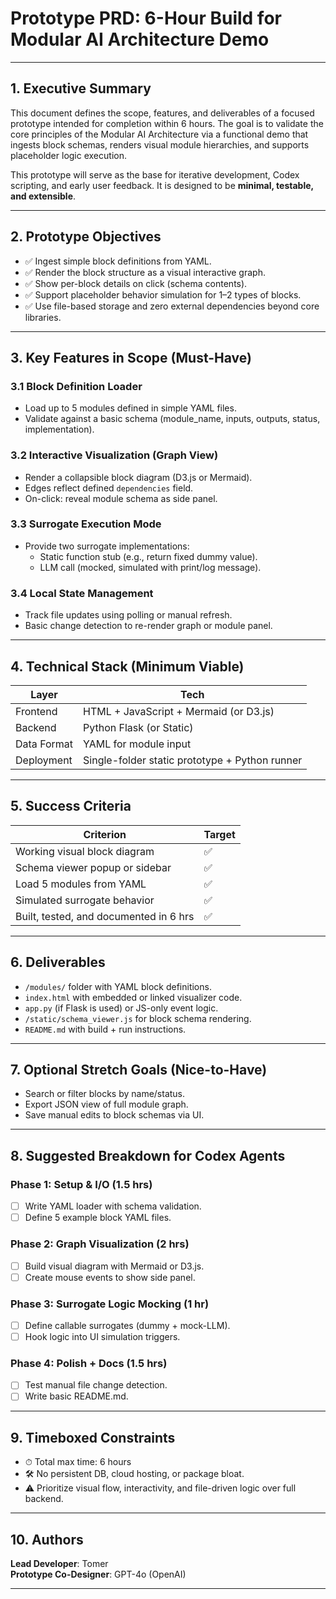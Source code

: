 # Prototype PRD: 6-Hour Build for Modular AI Architecture Demo

---

## 1. Executive Summary

This document defines the scope, features, and deliverables of a focused prototype intended for completion within 6 hours. The goal is to validate the core principles of the Modular AI Architecture via a functional demo that ingests block schemas, renders visual module hierarchies, and supports placeholder logic execution.

This prototype will serve as the base for iterative development, Codex scripting, and early user feedback. It is designed to be **minimal, testable, and extensible**.

---

## 2. Prototype Objectives

- ✅ Ingest simple block definitions from YAML.
- ✅ Render the block structure as a visual interactive graph.
- ✅ Show per-block details on click (schema contents).
- ✅ Support placeholder behavior simulation for 1–2 types of blocks.
- ✅ Use file-based storage and zero external dependencies beyond core libraries.

---

## 3. Key Features in Scope (Must-Have)

### 3.1 Block Definition Loader
- Load up to 5 modules defined in simple YAML files.
- Validate against a basic schema (module_name, inputs, outputs, status, implementation).

### 3.2 Interactive Visualization (Graph View)
- Render a collapsible block diagram (D3.js or Mermaid).
- Edges reflect defined `dependencies` field.
- On-click: reveal module schema as side panel.

### 3.3 Surrogate Execution Mode
- Provide two surrogate implementations:
  - Static function stub (e.g., return fixed dummy value).
  - LLM call (mocked, simulated with print/log message).

### 3.4 Local State Management
- Track file updates using polling or manual refresh.
- Basic change detection to re-render graph or module panel.

---

## 4. Technical Stack (Minimum Viable)

| Layer       | Tech                     |
|-------------|--------------------------|
| Frontend    | HTML + JavaScript + Mermaid (or D3.js) |
| Backend     | Python Flask (or Static) |
| Data Format | YAML for module input    |
| Deployment  | Single-folder static prototype + Python runner |

---

## 5. Success Criteria

| Criterion                              | Target         |
|----------------------------------------|----------------|
| Working visual block diagram            | ✅             |
| Schema viewer popup or sidebar          | ✅             |
| Load 5 modules from YAML                | ✅             |
| Simulated surrogate behavior            | ✅             |
| Built, tested, and documented in 6 hrs  | ✅             |

---

## 6. Deliverables

- `/modules/` folder with YAML block definitions.
- `index.html` with embedded or linked visualizer code.
- `app.py` (if Flask is used) or JS-only event logic.
- `/static/schema_viewer.js` for block schema rendering.
- `README.md` with build + run instructions.

---

## 7. Optional Stretch Goals (Nice-to-Have)

- Search or filter blocks by name/status.
- Export JSON view of full module graph.
- Save manual edits to block schemas via UI.

---

## 8. Suggested Breakdown for Codex Agents

### Phase 1: Setup & I/O (1.5 hrs)
- [ ] Write YAML loader with schema validation.
- [ ] Define 5 example block YAML files.

### Phase 2: Graph Visualization (2 hrs)
- [ ] Build visual diagram with Mermaid or D3.js.
- [ ] Create mouse events to show side panel.

### Phase 3: Surrogate Logic Mocking (1 hr)
- [ ] Define callable surrogates (dummy + mock-LLM).
- [ ] Hook logic into UI simulation triggers.

### Phase 4: Polish + Docs (1.5 hrs)
- [ ] Test manual file change detection.
- [ ] Write basic README.md.

---

## 9. Timeboxed Constraints

- ⏱ Total max time: 6 hours
- 🛠️ No persistent DB, cloud hosting, or package bloat.
- ⚠️ Prioritize visual flow, interactivity, and file-driven logic over full backend.

---

## 10. Authors

**Lead Developer**: Tomer  
**Prototype Co-Designer**: GPT-4o (OpenAI)

---


